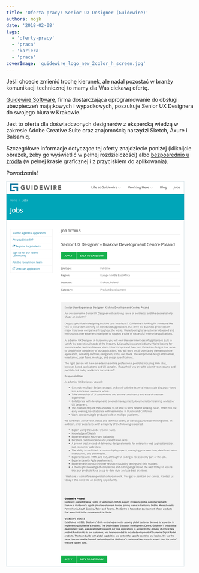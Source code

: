 ```yaml
---
title: 'Oferta pracy: Senior UX Designer (Guidewire)'
authors: mojk
date: '2018-02-08'
tags:
  - 'oferty-pracy'
  - 'praca'
  - 'kariera'
  - 'praca'
coverImage: 'guidewire_logo_new_2color_h_screen.jpg'
---
```


Jeśli chcecie zmienić trochę kierunek, ale nadal pozostać w branży komunikacji
technicznej to mamy dla Was ciekawą ofertę.

<!--truncate-->

[Guidewire Software](https://www.guidewire.com/), firma dostarczająca
oprogramowanie do obsługi ubezpieczeń majątkowych i wypadkowych, poszukuje
Senior UX Designera do swojego biura w Krakowie.

Jest to oferta dla doświadczonych designerów z ekspercką wiedzą w zakresie Adobe
Creative Suite oraz znajomością narzędzi Sketch, Axure i Balsamiq.

Szczegółowe informacje dotyczące tej oferty znajdziecie poniżej (kliknijcie
obrazek, żeby go wyświetlić w pełnej rozdzielczości)
albo [bezpośrednio u źródła](https://careers.guidewire.com/jobs/view/oiH55fwT/senior-ux-designer-krakow-development-centre-poland) (w
pełnej krasie graficznej i z przyciskiem do aplikowania).

Powodzenia!

[![](images/Guidewire-senior-ux-designer.png)](http://techwriter.pl/wp-content/uploads/2018/02/Guidewire-senior-ux-designer.png)
